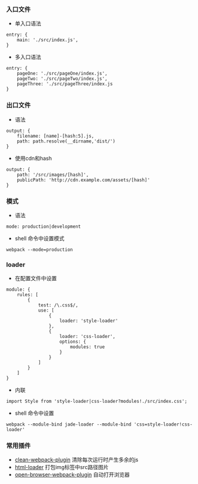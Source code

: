 ### 入口文件
* 单入口语法
```
entry: {
    main: './src/index.js',
}

```
* 多入口语法
```
entry: {
    pageOne: './src/pageOne/index.js',
    pageTwo: './src/pageTwo/index.js',
    pageThree: './src/pageThree/index.js
}
```


### 出口文件
* 语法
```
output: {
    filename: [name]-[hash:5].js,
    path: path.resolve(__dirname,'dist/')
}
```
* 使用cdn和hash
```
output: {
    path: '/src/images/[hash]',
    publicPath: 'http://cdn.example.com/assets/[hash]'
}
```


### 模式
* 语法
```
mode: production|development
```
* shell 命令中设置模式
```
webpack --mode=production
```


### loader
* 在配置文件中设置
```
module: {
    rules: [
        {
            test: /\.css$/,
            use: [
                {
                    loader: 'style-loader'
                },
                {
                    loader: 'css-loader',
                    options: {
                        modules: true
                    }
                }
            ]
        }
    ]
}
```
* 内联
```
import Style from 'style-loader|css-loader?modules!./src/index.css';
```
* shell 命令中设置
```
webpack --module-bind jade-loader --module-bind 'css=style-loader!css-loader'
```


### 常用插件
* [clean-webpack-plugin](https://github.com/johnagan/clean-webpack-plugin) 清除每次运行时产生多余的js
* [html-loader](https://github.com/webpack-contrib/html-loader) 打包img标签中src路径图片
* [open-browser-webpack-plugin](https://github.com/baldore/open-browser-webpack-plugin) 自动打开浏览器

